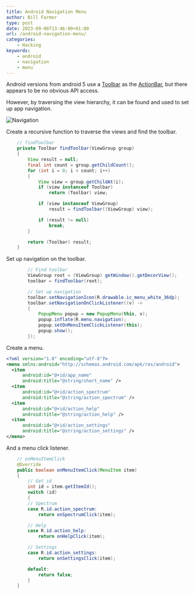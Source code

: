 ```yaml
---
title: Android Navigation Menu
author: Bill Farmer
type: post
date: 2023-09-06T13:46:00+01:00
url: /android-navigation-menu/
categories:
    - Hacking
keywords:
    - android
    - navigation
    - menu
---
```


Android versions from android 5 use a [Toolbar][1] as the
[ActionBar][2], but there appears to be no obvious API access.

However, by traversing the view hierarchy, it can be found and used to
set up app navigation.

![Navigation](images/2023/09/Navigation.png)

Create a recursive function to traverse the views and find the toolbar.
```java
    // findToolbar
    private Toolbar findToolbar(ViewGroup group)
    {
        View result = null;
        final int count = group.getChildCount();
        for (int i = 0; i < count; i++)
        {
            View view = group.getChildAt(i);
            if (view instanceof Toolbar)
                return (Toolbar) view;

            if (view instanceof ViewGroup)
                result = findToolbar((ViewGroup) view);

            if (result != null)
                break;
        }

        return (Toolbar) result;
    }
```
Set up navigation on the toolbar.
```java
        // Find toolbar
        ViewGroup root = (ViewGroup) getWindow().getDecorView();
        toolbar = findToolbar(root);

        // Set up navigation
        toolbar.setNavigationIcon(R.drawable.ic_menu_white_36dp);
        toolbar.setNavigationOnClickListener((v) ->
        {
            PopupMenu popup = new PopupMenu(this, v);
            popup.inflate(R.menu.navigation);
            popup.setOnMenuItemClickListener(this);
            popup.show();
        });
```
Create a menu.
```xml
<?xml version="1.0" encoding="utf-8"?>
<menu xmlns:android="http://schemas.android.com/apk/res/android">
  <item
      android:id="@+id/app_name"
      android:title="@string/short_name" />
  <item
      android:id="@+id/action_spectrum"
      android:title="@string/action_spectrum" />
  <item
      android:id="@+id/action_help"
      android:title="@string/action_help" />
  <item
      android:id="@+id/action_settings"
      android:title="@string/action_settings" />
</menu>
```
And a menu click listener.
```java
    // onMenuItemClick
    @Override
    public boolean onMenuItemClick(MenuItem item)
    {
        // Get id
        int id = item.getItemId();
        switch (id)
        {
        // Spectrum
        case R.id.action_spectrum:
            return onSpectrumClick(item);

        // Help
        case R.id.action_help:
            return onHelpClick(item);

        // Settings
        case R.id.action_settings:
            return onSettingsClick(item);

        default:
            return false;
        }
    }
```

 [1]: https://developer.android.com/reference/android/widget/Toolbar?hl=en
 [2]: https://developer.android.com/reference/android/app/ActionBar?hl=en
